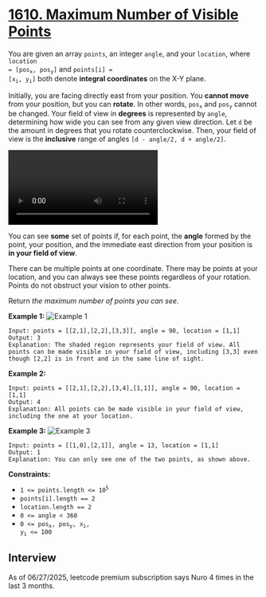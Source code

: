 # [1610. Maximum Number of Visible Points](https://leetcode.com/problems/maximum-number-of-visible-points/)

You are given an array `points`, an integer `angle`, and your `location`, where <code>location = [pos<sub>x</sub>, pos<sub>y</sub>]</code> and <code>points[i] = [x<sub>i</sub>, y<sub>i</sub>]</code> both denote **integral coordinates** on the X-Y plane.

Initially, you are facing directly east from your position. You **cannot move** from your position, but you can **rotate**. In other words, <code>pos<sub>x</sub></code> and <code>pos<sub>y</sub></code> cannot be changed. Your field of view in **degrees** is represented by `angle`, determining how wide you can see from any given view direction. Let `d` be the amount in degrees that you rotate counterclockwise. Then, your field of view is the **inclusive** range of angles `[d - angle/2, d + angle/2]`.

![Angle](https://assets.leetcode.com/uploads/2020/09/30/angle.mp4)

You can see **some** set of points if, for each point, the **angle** formed by the point, your position, and the immediate east direction from your position is **in your field of view**.

There can be multiple points at one coordinate. There may be points at your location, and you can always see these points regardless of your rotation. Points do not obstruct your vision to other points.

Return _the maximum number of points you can see_.

**Example 1:**
![Example 1](https://assets.leetcode.com/uploads/2020/09/30/89a07e9b-00ab-4967-976a-c723b2aa8656.png)
```
Input: points = [[2,1],[2,2],[3,3]], angle = 90, location = [1,1]
Output: 3
Explanation: The shaded region represents your field of view. All points can be made visible in your field of view, including [3,3] even though [2,2] is in front and in the same line of sight.
```

**Example 2:**
```
Input: points = [[2,1],[2,2],[3,4],[1,1]], angle = 90, location = [1,1]
Output: 4
Explanation: All points can be made visible in your field of view, including the one at your location.
```

**Example 3:**
![Example 3](https://assets.leetcode.com/uploads/2020/09/30/5010bfd3-86e6-465f-ac64-e9df941d2e49.png)
```
Input: points = [[1,0],[2,1]], angle = 13, location = [1,1]
Output: 1
Explanation: You can only see one of the two points, as shown above.
```

**Constraints:**
* <code>1 <= points.length <= 10<sup>5</sup></code>
* `points[i].length == 2`
* `location.length == 2`
* `0 <= angle < 360`
* <code>0 <= pos<sub>x</sub>, pos<sub>y</sub>, x<sub>i</sub>, y<sub>i</sub> <= 100</code>

## Interview
As of 06/27/2025, leetcode premium subscription says Nuro 4 times in the last 3 months.
